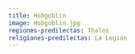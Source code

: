 ```yaml
---
title: Hobgoblin
image: Hobgoblin.jpg
regiones-predilectas: Thalos
religiones-predilectas: La Legión
---
```


